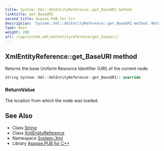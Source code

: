 ```yaml
---
title: System::Xml::XmlEntityReference::get_BaseURI method
linktitle: get_BaseURI
second_title: Aspose.PUB for C++
description: 'System::Xml::XmlEntityReference::get_BaseURI method. Returns the base Uniform Resource Identifier (URI) of the current node in C++.'
type: docs
weight: 200
url: /cpp/system.xml/xmlentityreference/get_baseuri/
---
```

## XmlEntityReference::get_BaseURI method


Returns the base Uniform Resource Identifier (URI) of the current node.

```cpp
String System::Xml::XmlEntityReference::get_BaseURI() override
```


### ReturnValue

The location from which the node was loaded.

## See Also

* Class [String](../../../system/string/)
* Class [XmlEntityReference](../)
* Namespace [System::Xml](../../)
* Library [Aspose.PUB for C++](../../../)
